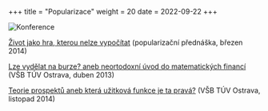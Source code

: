 +++
title = "Popularizace"
weight = 20
date = 2022-09-22
+++


![Konference](/images/conf.jpg "Konference")


<i class="fa-solid fa-file-pdf"></i> [Život jako hra, kterou nelze vypočítat](http://martinsmid.cz/misc/zivothra.pdf) (popularizační přednáška, březen 2014)

<i class="fa-solid fa-file-pdf"></i> [Lze vydělat na burze? aneb neortodoxní úvod do matematických financí](http://martinsmid.cz/misc/burza.pdf) (VŠB TÚV Ostrava, duben 2013)

<i class="fa-solid fa-file-pdf"></i> [Teorie prospektů aneb která užitková funkce je ta pravá?](http://martinsmid.cz/misc/ostrava.pdf) (VŠB TÚV Ostrava, listopad 2014)

<!-- more -->
